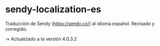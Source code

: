 # sendy-localization-es
Traducción de Sendy (https://sendy.co/) al idioma español.
Revisado y corregido.

-> Actualizado a la versión 4.0.3.2
